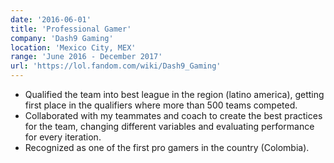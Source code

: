 ```yaml
---
date: '2016-06-01'
title: 'Professional Gamer'
company: 'Dash9 Gaming'
location: 'Mexico City, MEX'
range: 'June 2016 - December 2017'
url: 'https://lol.fandom.com/wiki/Dash9_Gaming'
---
```


- Qualified the team into best league in the region (latino america), getting first place in the qualifiers where more than 500 teams competed.
- Collaborated with my teammates and coach to create the best practices for the team, changing different variables and evaluating performance for every iteration.
- Recognized as one of the first pro gamers in the country (Colombia).
